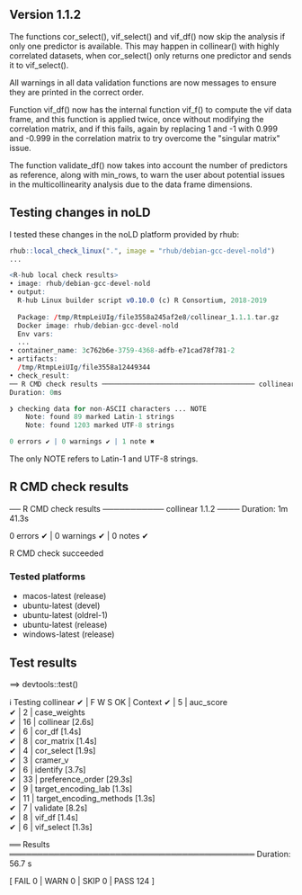 ## Version 1.1.2

The functions cor_select(), vif_select() and vif_df() now skip the analysis if only one predictor is available. This may happen in collinear() with highly correlated datasets, when cor_select() only returns one predictor and sends it to vif_select().

All warnings in all data validation functions are now messages to ensure they are printed in the correct order.

Function vif_df() now has the internal function vif_f() to compute the vif data frame, and this function is applied twice, once without modifying the correlation matrix, and if this fails, again by replacing 1 and -1 with 0.999 and -0.999 in the correlation matrix to try overcome the "singular matrix" issue.

The function validate_df() now takes into account the number of predictors as reference, along with min_rows, to warn the user about potential issues in the multicollinearity analysis due to the data frame dimensions.

## Testing changes in noLD

I tested these changes in the noLD platform provided by rhub:

```r
rhub::local_check_linux(".", image = "rhub/debian-gcc-devel-nold")
...

<R-hub local check results>
• image: rhub/debian-gcc-devel-nold
• output:
  R-hub Linux builder script v0.10.0 (c) R Consortium, 2018-2019
  
  Package: /tmp/RtmpLeiUIg/file3558a245af2e8/collinear_1.1.1.tar.gz
  Docker image: rhub/debian-gcc-devel-nold
  Env vars: 
  ...
• container_name: 3c762b6e-3759-4368-adfb-e71cad78f781-2
• artifacts: 
  /tmp/RtmpLeiUIg/file3558a12449344
• check_result:
── R CMD check results ────────────────────────────────────── collinear 1.1.1 ────
Duration: 0ms

❯ checking data for non-ASCII characters ... NOTE
    Note: found 89 marked Latin-1 strings
    Note: found 1203 marked UTF-8 strings

0 errors ✔ | 0 warnings ✔ | 1 note ✖
```

The only NOTE refers to Latin-1 and UTF-8 strings.


## R CMD check results

── R CMD check results ─────────── collinear 1.1.2 ────
Duration: 1m 41.3s

0 errors ✔ | 0 warnings ✔ | 0 notes ✔

R CMD check succeeded

### Tested platforms

  + macos-latest (release)
  + ubuntu-latest (devel)
  + ubuntu-latest (oldrel-1)
  + ubuntu-latest (release)
  + windows-latest (release)
  
## Test results

==> devtools::test()

ℹ Testing collinear
✔ | F W  S  OK | Context
✔ |          5 | auc_score                             
✔ |          2 | case_weights                          
✔ |         16 | collinear [2.6s]                      
✔ |          6 | cor_df [1.4s]                         
✔ |          8 | cor_matrix [1.4s]                     
✔ |          4 | cor_select [1.9s]                     
✔ |          3 | cramer_v                              
✔ |          6 | identify [3.7s]                       
✔ |         33 | preference_order [29.3s]              
✔ |          9 | target_encoding_lab [1.3s]            
✔ |         11 | target_encoding_methods [1.3s]        
✔ |          7 | validate [8.2s]                       
✔ |          8 | vif_df [1.4s]                         
✔ |          6 | vif_select [1.3s]                     

══ Results ════════════════════════════════════════════
Duration: 56.7 s

[ FAIL 0 | WARN 0 | SKIP 0 | PASS 124 ]
